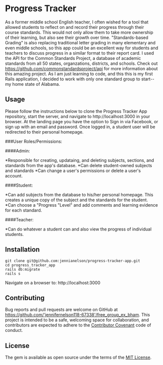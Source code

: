 # Progress Tracker

As a former middle school English teacher, I often wished for a tool that allowed students to reflect on and record their progress through their course standards. This would not only allow them to take more ownership of their learning, but also see their growth over time.  "Standards-based Grading" is also replacing traditional letter grading in many elementary and even middle schools, so this app could be an excellent way for students and teachers to discuss progress in a similar format to their report card.  I used the API for the Common Standards Project, a database of academic standards from all 50 states, organzations, districts, and schools. Check out https://github.com/commonstandardsproject/api for more information about this amazing project.  As I am just learning to code, and this this is my first Rails application, I decided to work with only one standard group to start--my home state of Alabama.

## Usage

Please follow the instructions below to clone the Progress Tracker App repository, start the server, and navigate to http://localhost:3000 in your browser. At the landing page you have the option to Sign in via Facebook, or sign up with an email and password. Once logged in, a student user will be redirected to their personal homepage.

###User Roles/Permissions:

####Admin: 

  *Responsible for creating, updataing, and deleting subjects, sections, and standards from the app's database.
  *Can delete student-owned subjects and standards
  *Can change a user's permissions or delete a user's account.

####Student: 

  *Can add subjects from the database to his/her personal homepage.  This creates a unique copy of the subject and the standards for the student.  
  *Can choose a "Progress "Level" and add comments and learning evidence for each standard.

####Teacher:

  *Can do whatever a student can and also view the progress of individual students.

## Installation

```
git clone git@github.com:jennianelson/progress-tracker-app.git
cd progress_tracker_app
rails db:migrate
rails s
```
Navigate on a browser to: http://localhost:3000

## Contributing

Bug reports and pull requests are welcome on GitHub at https://github.com/'jennifernelson118-67338'/free_group_ex_bham. This project is intended to be a safe, welcoming space for collaboration, and contributors are expected to adhere to the [Contributor Covenant](http://contributor-covenant.org) code of conduct.


## License

The gem is available as open source under the terms of the [MIT License](http://opensource.org/licenses/MIT).